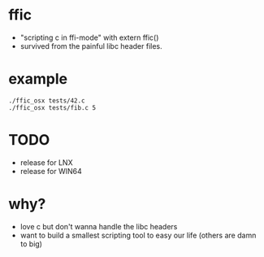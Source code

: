 # ffic

* "scripting c in ffi-mode" with extern ffic()
* survived from the painful libc header files.

# example

```
./ffic_osx tests/42.c
./ffic_osx tests/fib.c 5
```

# TODO

* release for LNX
* release for WIN64

# why?

* love c but don't wanna handle the libc headers
* want to build a smallest scripting tool to easy our life (others are damn to big)

